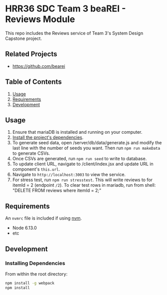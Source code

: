 # HRR36 SDC Team 3 beaREI - Reviews Module

This repo includes the Reviews service of Team 3's System Design Capstone project.

## Related Projects

  - https://github.com/bearei

## Table of Contents

1. [Usage](#Usage)
1. [Requirements](#requirements)
1. [Development](#development)

## Usage

1. Ensure that mariaDB is installed and running on your computer.
2. [Install the project's dependencies](#installing-dependencies).
3. To generate seed data, open /server/db/data/generate.js and modify the last line with the number of seeds you want.  Then run `npm run makeData` to generate CSVs.
4. Once CSVs are generated, run `npm run seed` to write to database.
5. To update client URL, navigate to /client/index.jsx and update URL in component's `this.url`.
6. Navigate to `http://localhost:3003` to view the service.
7. For stress test, run `npm run stresstest`.  This will write reviews to for itemId = 2 (endpoint `/2`).  To clear test rows in mariadb, run from shell: "DELETE FROM reviews where itemId = 2;"

## Requirements

An `nvmrc` file is included if using [nvm](https://github.com/creationix/nvm).

- Node 6.13.0
- etc

## Development

### Installing Dependencies

From within the root directory:

```sh
npm install -g webpack
npm install
```

